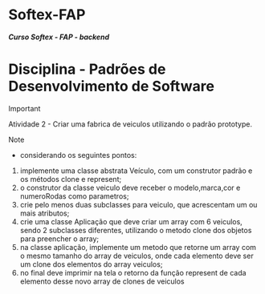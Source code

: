 # Softex-FAP
***Curso Softex - FAP - backend***

# Disciplina - Padrões de Desenvolvimento de Software

> [!IMPORTANT]
> Atividade 2 - Criar uma fabrica de veiculos utilizando o padrão prototype.

> [!NOTE]
> - considerando os seguintes pontos:
> 1. implemente uma classe abstrata Veículo, com um construtor padrão e os métodos clone e represent;
> 2. o construtor da classe veiculo deve receber o modelo,marca,cor e numeroRodas como parametros;
> 3. crie pelo menos duas subclasses para veiculo, que acrescentam um ou mais atributos;
> 4. crie uma classe Aplicação que deve criar um array com 6 veiculos, sendo 2 subclasses diferentes, utilizando o metodo clone dos objetos para preencher o array;
> 5. na classe aplicação, implemente um metodo que retorne um array com o mesmo tamanho do array de veiculos, onde cada elemento deve ser um clone dos elementos do array veiculos;
> 6. no final deve imprimir na tela o retorno da função represent de cada elemento desse novo array de clones de veiculos

